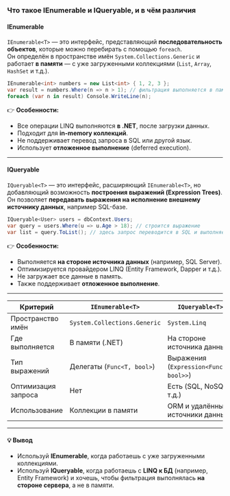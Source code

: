 ### Что такое IEnumerable и IQueryable, и в чём различия

#### IEnumerable
`IEnumerable<T>` — это интерфейс, представляющий **последовательность объектов**, которые можно перебирать с помощью `foreach`.  
Он определён в пространстве имён `System.Collections.Generic` и работает **в памяти** — с уже загруженными коллекциями (`List`, `Array`, `HashSet` и т.д.).

```csharp
IEnumerable<int> numbers = new List<int> { 1, 2, 3 };
var result = numbers.Where(n => n > 1); // фильтрация выполняется в памяти
foreach (var n in result) Console.WriteLine(n);
```
👉 **Особенности:**

- Все операции LINQ выполняются **в .NET**, после загрузки данных.
- Подходит для **in-memory коллекций**.
- Не поддерживает перевод запроса в SQL или другой язык.
- Использует **отложенное выполнение** (deferred execution).

---

#### IQueryable

`IQueryable<T>` — это интерфейс, расширяющий `IEnumerable<T>`, но добавляющий возможность **построения выражений (Expression Trees)**.  
Он позволяет **передавать выражения на исполнение внешнему источнику данных**, например SQL-базе.
```csharp
IQueryable<User> users = dbContext.Users;
var query = users.Where(u => u.Age > 18); // строится выражение
var list = query.ToList(); // здесь запрос переводится в SQL и выполняется на сервере
```

👉 **Особенности:**
- Выполняется **на стороне источника данных** (например, SQL Server).
- Оптимизируется провайдером LINQ (Entity Framework, Dapper и т.д.).
- Не загружает все данные в память.
- Также поддерживает **отложенное выполнение**.
---
| Критерий            | `IEnumerable<T>`             | `IQueryable<T>`                         |
| ------------------- | ---------------------------- | --------------------------------------- |
| Пространство имён   | `System.Collections.Generic` | `System.Linq`                           |
| Где выполняется     | В памяти (.NET)              | На стороне источника данных             |
| Тип выражений       | Делегаты (`Func<T, bool>`)   | Выражения (`Expression<Func<T, bool>>`) |
| Оптимизация запроса | Нет                          | Есть (SQL, NoSQL и т.д.)                |
| Использование       | Коллекции в памяти           | ORM и удалённые источники данных        |

---
#### 💡 Вывод
- Используй **IEnumerable**, когда работаешь с уже загруженными коллекциями.
- Используй **IQueryable**, когда работаешь с **LINQ к БД** (например, Entity Framework) и хочешь, чтобы фильтрация выполнялась **на стороне сервера**, а не в памяти.